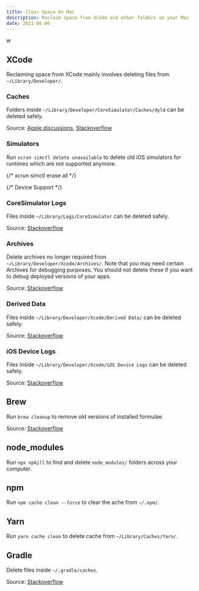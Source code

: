 ```yaml
---
title: Clear Space On Mac
description: Reclaim space from XCode and other folders on your Mac
date: 2021-06-06
---
```

w
## XCode

Reclaiming space from XCode mainly involves deleting files from `~/Library/Developer/`.

### Caches

Folders inside `~/Library/Developer/CoreSimulator/Caches/dyld` can be deleted safely.

Source: [Apple discussions](https://discussions.apple.com/thread/250834316), [Stackoverflow](https://stackoverflow.com/a/66882407/8677167)

### Simulators

Run `xcrun simctl delete unavailable` to delete old iOS simulators for runtimes which are not supported anymore.

{/* xcrun simctl erase all */}

{/* Device Support */}

### CoreSimulator Logs

Files inside `~/Library/Logs/CoreSimulator` can be deleted safely.

Source: [Stackoverflow](https://stackoverflow.com/a/42703818/8677167)

### Archives

Delete archives no longer required from `~/Library/Developer/Xcode/Archives/`. Note that you may need certain Archives for debugging purposes. You should not delete these if you want to debug deployed versions of your apps.

Source: [Stackoverflow](https://stackoverflow.com/a/7284632/8677167)


### Derived Data

Files inside `~/Library/Developer/Xcode/Derived Data/` can be deleted safely.

Source: [Stackoverflow](https://stackoverflow.com/a/18933382/8677167)

### iOS Device Logs

Files inside `~/Library/Developer/Xcode/iOS Device Logs` can be deleted safely.

Source: [Stackoverflow](https://stackoverflow.com/a/39381660/8677167)

## Brew

Run `brew cleanup` to remove old versions of installed formulae.

Source: [Stackoverflow](https://stackoverflow.com/a/65503502/8677167)

## node_modules

Run `npx npkill` to find and delete `node_modules/` folders across your computer.

## npm

Run `npm cache clean --force` to clear the ache from `~/.npm/`.

## Yarn

Run `yarn cache clean` to delete cache from `~/Library/Caches/Yarn/`.

## Gradle

Delete files inside `~/.gradle/caches`.

Source: [Stackoverflow](https://stackoverflow.com/a/30450020/8677167)